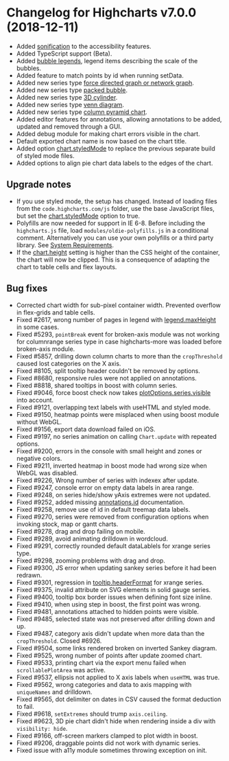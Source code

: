 # Changelog for Highcharts v7.0.0 (2018-12-11)

- Added [sonification](https://www.highcharts.com/demo/sonification) to the accessibility features.
- Added TypeScript support (Beta).
- Added [bubble legends](https://api.highcharts.com/highcharts/legend.bubbleLegend), legend items describing the scale of the bubbles.
- Added feature to match points by id when running setData.
- Added new series type [force directed graph or network graph](https://www.highcharts.com/demo/network-graph).
- Added new series type [packed bubble](https://www.highcharts.com/demo/packed-bubble).
- Added new series type [3D cylinder](https://www.highcharts.com/demo/cylinder).
- Added new series type [venn diagram](https://www.highcharts.com/demo/venn-diagram).
- Added new series type [column pyramid chart](https://www.highcharts.com/demo/column-pyramid).
- Added editor features for annotations, allowing annotations to be added, updated and removed through a GUI.
- Added debug module for making chart errors visible in the chart.
- Default exported chart name is now based on the chart title.
- Added option [chart.styledMode](https://api.highcharts.com/highcharts/chart.styledMode) to replace the previous separate build of styled mode files.
- Added options to align pie chart data labels to the edges of the chart.

## Upgrade notes
- If you use styled mode, the setup has changed. Instead of loading files from the `code.highcharts.com/js` folder, use the base JavaScript files, but set the [chart.styledMode](https://api.highcharts.com/highcharts/chart.styledMode) option to true.
- Polyfills are now needed for support in IE 6-8. Before including the `highcharts.js` file, load `modules/oldie-polyfills.js` in a conditional comment. Alternatively you can use your own polyfills or a third party library. See [System Requirements](https://www.highcharts.com/docs/getting-started/system-requirements#oldie).
- If the [chart.height](https://api.highcharts.com/highcharts/chart.height) setting is higher than the CSS height of the container, the chart will now be clipped. This is a consequence of adapting the chart to table cells and flex layouts.

## Bug fixes
- Corrected chart width for sub-pixel container width. Prevented overflow in flex-grids and table cells.
- Fixed #2617, wrong number of pages in legend with [legend.maxHeight](https://api.highcharts.com/highcharts/legend.maxHeight) in some cases.
- Fixed #5293, `pointBreak` event for broken-axis module was not working for columnrange series type in case highcharts-more was loaded before broken-axis module.
- Fixed #5857, drilling down column charts to more than the `cropThreshold` caused lost categories on the X axis.
- Fixed #8105, split tooltip header couldn't be removed by options.
- Fixed #8680, responsive rules were not applied on annotations.
- Fixed #8818, shared tooltips in boost with column series.
- Fixed #9046, force boost check now takes [plotOptions.series.visible](https://api.highcharts.com/highcharts/plotOptions.series.visible) into account.
- Fixed #9121, overlapping text labels with useHTML and styled mode.
- Fixed #9150, heatmap points were misplaced when using boost module without WebGL.
- Fixed #9156, export data download failed on iOS.
- Fixed #9197, no series animation on calling `Chart.update` with repeated options.
- Fixed #9200, errors in the console with small height and zones or negative colors.
- Fixed #9211, inverted heatmap in boost mode had wrong size when WebGL was disabled.
- Fixed #9226, Wrong number of series with indexex after update.
- Fixed #9247, console error on empty data labels in area range.
- Fixed #9248, on series hide/show yAxis extremes were not updated.
- Fixed #9252, added missing [annotations.id](https://api.highcharts.com/highcharts/annotations.id) documentation.
- Fixed #9258, remove use of id in default treemap data labels.
- Fixed #9270, series were removed from configuration options when invoking stock, map or gantt charts.
- Fixed #9278, drag and drop failing on mobile.
- Fixed #9289, avoid animating drilldown in wordcloud.
- Fixed #9291, correctly rounded default dataLablels for xrange series type.
- Fixed #9298, zooming problems with drag and drop.
- Fixed #9300, JS error when updating sankey series before it had been redrawn.
- Fixed #9301, regression in [tooltip.headerFormat](https://api.highcharts.com/highcharts/tooltip.headerFormat) for xrange series.
- Fixed #9375, invalid attribute on SVG elements in solid gauge series.
- Fixed #9400, tooltip box border issues when defining font size inline.
- Fixed #9410, when using step in boost, the first point was wrong.
- Fixed #9481, annotations attached to hidden points were visible.
- Fixed #9485, selected state was not preserved after drilling down and up.
- Fixed #9487, category axis didn't update when more data than the `cropThreshold`. Closed #6926.
- Fixed #9504, some links rendered broken on inverted Sankey diagram.
- Fixed #9525, wrong number of points after update zoomed chart.
- Fixed #9533, printing chart via the export menu failed when `scrollablePlotArea` was active.
- Fixed #9537, ellipsis not applied to X axis labels when `useHTML` was true.
- Fixed #9562, wrong categories and data to axis mapping with `uniqueNames` and drilldown.
- Fixed #9565, dot delimiter on dates in CSV caused the format deduction to fail.
- Fixed #9618, `setExtremes` should trump `axis.ceiling`.
- Fixed #9623, 3D pie chart didn't hide when rendering inside a div with `visibility: hide`.
- Fixed #9166, off-screen markers clamped to plot width in boost.
- Fixed #9206, draggable points did not work with dynamic series.
- Fixed issue with a11y module sometimes throwing exception on init.
